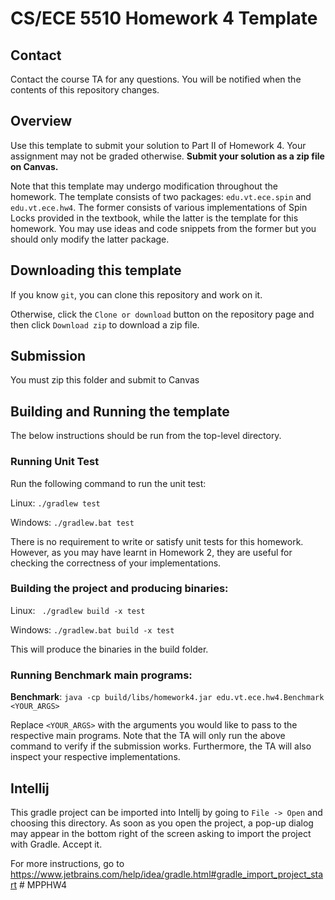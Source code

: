 # CS/ECE 5510 Homework 4 Template

## Contact

Contact the course TA for any questions. You will be notified when the contents of this repository changes.

## Overview

Use this template to submit your solution to Part II of Homework 4. 
Your assignment may not be graded otherwise. 
**Submit your solution as a zip file on Canvas.** 

Note that this template may undergo modification throughout the homework. 
The template consists of two packages: `edu.vt.ece.spin` and `edu.vt.ece.hw4`. 
The former consists of various implementations of Spin Locks provided in the textbook, 
while the latter is the template for this homework. 
You may use ideas and code snippets from the former but you should only modify the latter package.

## Downloading this template

If you know `git`, you can clone this repository and work on it.

Otherwise, click the `Clone or download` button on the repository page and then click `Download zip` to download a zip file.   

## Submission

You must zip this folder and submit to Canvas

## Building and Running the template

The below instructions should be run from the top-level directory.

### Running Unit Test

Run the following command to run the unit test:

Linux: `./gradlew test`

Windows: `./gradlew.bat test`

There is no requirement to write or satisfy unit tests for this homework. 
However, as you may have learnt in Homework 2, they are useful for checking the correctness of your implementations. 

### Building the project and producing binaries:

Linux: ` ./gradlew build -x test`

Windows: `./gradlew.bat build -x test`

This will produce the binaries in the build folder.

### Running Benchmark main programs:

__Benchmark__:
`java -cp build/libs/homework4.jar edu.vt.ece.hw4.Benchmark <YOUR_ARGS>`

Replace `<YOUR_ARGS>` with the arguments you would like to pass to the respective main programs. 
Note that the TA will only run the above command to verify if the submission works. 
Furthermore, the TA will also inspect your respective implementations.

## Intellij

This gradle project can be imported into Intellj by going to `File -> Open` and choosing this directory. As soon as you open the project, a pop-up dialog may appear in the bottom right of the screen asking to import the project with Gradle. Accept it.

For more instructions, go to https://www.jetbrains.com/help/idea/gradle.html#gradle_import_project_start
#   M P P H W 4  
 